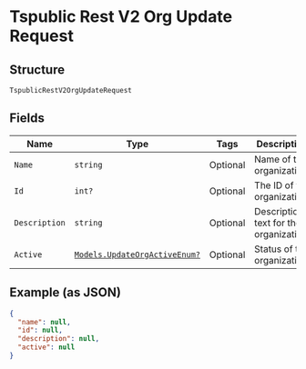 
# Tspublic Rest V2 Org Update Request

## Structure

`TspublicRestV2OrgUpdateRequest`

## Fields

| Name | Type | Tags | Description |
|  --- | --- | --- | --- |
| `Name` | `string` | Optional | Name of the organization. |
| `Id` | `int?` | Optional | The ID of the organization. |
| `Description` | `string` | Optional | Description text for the organization. |
| `Active` | [`Models.UpdateOrgActiveEnum?`](../../doc/models/update-org-active-enum.md) | Optional | Status of the organization. |

## Example (as JSON)

```json
{
  "name": null,
  "id": null,
  "description": null,
  "active": null
}
```

